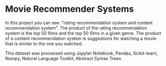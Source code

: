 # Movie Recommender Systems
In this project you can see: "rating recommendation system and content recommendation system". The product of the rating recommendation system is the top 50 films and the top 50 films in a given genre. The product of a content recommendation system is suggestions for watching a movie that is similar to the one you watched.

This dataset was processed using Jupyter Notebook, Pandas, Scikit-learn, Numpy, Natural Language Toolkit, Abstract Syntax Trees.
